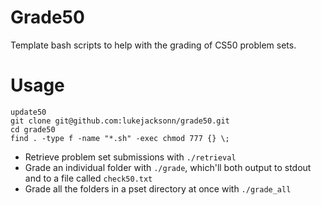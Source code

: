 # Grade50
Template bash scripts to help with the grading of CS50 problem sets.

# Usage
```
update50
git clone git@github.com:lukejacksonn/grade50.git
cd grade50
find . -type f -name "*.sh" -exec chmod 777 {} \;
```

- Retrieve problem set submissions with `./retrieval`
- Grade an individual folder with `./grade`, which'll both output to stdout and to a file called `check50.txt`
- Grade all the folders in a pset directory at once with `./grade_all`
